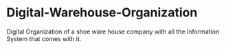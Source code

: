 # Digital-Warehouse-Organization
Digital Organization of a shoe ware house company with all the Information System that comes with it.
